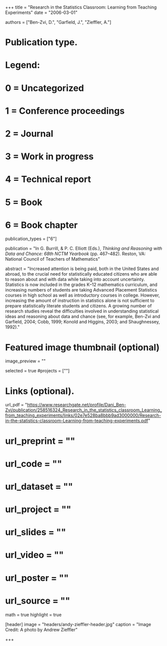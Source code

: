 +++
title = "Research in the Statistics Classroom: Learning from Teaching Experiments"
date = "2006-03-01"

authors = ["Ben-Zvi, D.", "Garfield, J.", "Zieffler, A."]

# Publication type.
# Legend:
# 0 = Uncategorized
# 1 = Conference proceedings
# 2 = Journal
# 3 = Work in progress
# 4 = Technical report
# 5 = Book
# 6 = Book chapter
publication_types = ["6"]

publication = "In G. Burrill, &amp; P. C. Elliott (Eds.), *Thinking and Reasoning with Data and Chance: 68th NCTM Yearbook* (pp. 467&ndash;482). Reston, VA: National Council of Teachers of Mathematics"


abstract = "Increased attention is being paid, both in the United States and abroad, to the crucial need for statistically educated citizens who are able to reason about and with data while taking into account uncertainty. Statistics is now included in the grades K&ndash;12 mathematics curriculum, and increasing numbers of students are taking Advanced Placement Statistics courses in high school as well as introductory courses in college. However, increasing the amount of instruction in statistics alone is not sufficient to prepare statistically literate students and citizens. A growing number of research studies reveal the difficulties involved in understanding statistical ideas and reasoning about data and chance (see, for example, Ben-Zvi and Garfield, 2004; Cobb, 1999; Konold and Higgins, 2003; and Shaughnessey, 1992)."


# Featured image thumbnail (optional)
image_preview = ""

selected = true
#projects = [""]


# Links (optional).
url_pdf = "https://www.researchgate.net/profile/Dani_Ben-Zvi/publication/258516324_Research_in_the_statistics_classroom_Learning_from_teaching_experiments/links/02e7e528ba8bbb9ad3000000/Research-in-the-statistics-classroom-Learning-from-teaching-experiments.pdf"
# url_preprint = ""
# url_code = ""
# url_dataset = ""
# url_project = ""
# url_slides = ""
# url_video = ""
# url_poster = ""
# url_source = ""

math = true
highlight = true

[header]
image = "headers/andy-zieffler-header.jpg"
caption = "Image Credit: A photo by Andrew Zieffler"

+++

